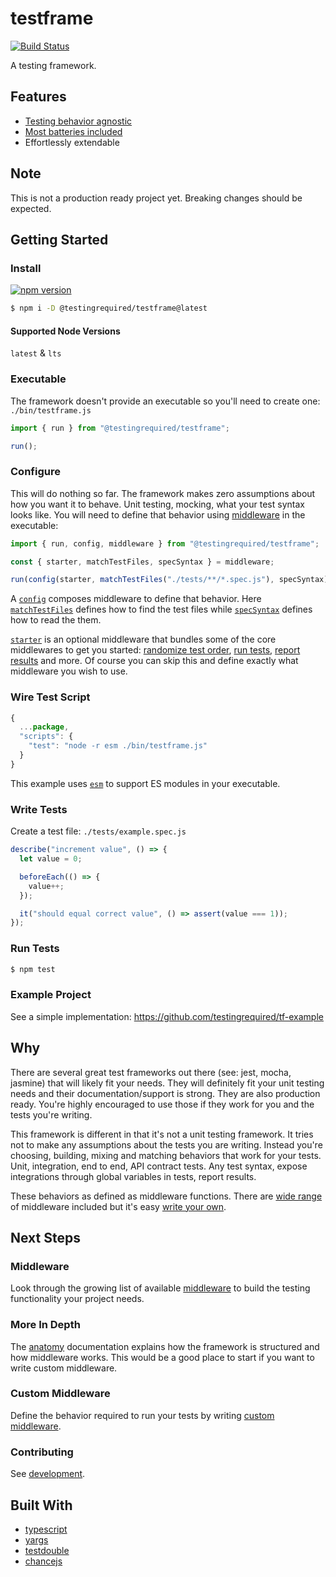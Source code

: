 # testframe

[![Build Status](https://travis-ci.org/testingrequired/tf.svg?branch=master)](https://travis-ci.org/testingrequired/tf)

A testing framework.

## Features

- [Testing behavior agnostic](#why)
- [Most batteries included](https://github.com/testingrequired/testframe/blob/master/MIDDLEWARE.md)
- Effortlessly extendable

## Note

This is not a production ready project yet. Breaking changes should be expected.

## Getting Started

### Install

[![npm version](https://badge.fury.io/js/%40testingrequired%2Ftestframe.svg)](https://badge.fury.io/js/%40testingrequired%2Ftestframe)

```bash
$ npm i -D @testingrequired/testframe@latest
```

#### Supported Node Versions

`latest` & `lts`

### Executable

The framework doesn't provide an executable so you'll need to create one: `./bin/testframe.js`

```javascript
import { run } from "@testingrequired/testframe";

run();
```

### Configure

This will do nothing so far. The framework makes zero assumptions about how you want it to behave. Unit testing, mocking, what your test syntax looks like. You will need to define that behavior using [middleware](https://github.com/testingrequired/testframe/blob/master/MIDDLEWARE.md) in the executable:

```javascript
import { run, config, middleware } from "@testingrequired/testframe";

const { starter, matchTestFiles, specSyntax } = middleware;

run(config(starter, matchTestFiles("./tests/**/*.spec.js"), specSyntax));
```

A [`config`](https://github.com/testingrequired/testframe/blob/master/ANATOMY.md#config) composes middleware to define that behavior. Here [`matchTestFiles`](https://github.com/testingrequired/testframe/blob/master/MIDDLEWARE.md#-matchtestfilespatterns) defines how to find the test files while [`specSyntax`](https://github.com/testingrequired/testframe/blob/master/MIDDLEWARE.md#-specsyntax) defines how to read the them.

[`starter`](https://github.com/testingrequired/testframe/blob/master/MIDDLEWARE.md#-starter) is an optional middleware that bundles some of the core middlewares to get you started: [randomize test order](https://github.com/testingrequired/testframe/blob/master/MIDDLEWARE.md#-randomize), [run tests](https://github.com/testingrequired/testframe/blob/master/MIDDLEWARE.md#-runner), [report results](https://github.com/testingrequired/testframe/blob/master/MIDDLEWARE.md#-resultsReporter) and more. Of course you can skip this and define exactly what middleware you wish to use.

### Wire Test Script

```javascript
{
  ...package,
  "scripts": {
    "test": "node -r esm ./bin/testframe.js"
  }
}
```

This example uses [`esm`](https://www.npmjs.com/package/esm) to support ES modules in your executable.

### Write Tests

Create a test file: `./tests/example.spec.js`

```javascript
describe("increment value", () => {
  let value = 0;

  beforeEach(() => {
    value++;
  });

  it("should equal correct value", () => assert(value === 1));
});
```

### Run Tests

```bash
$ npm test
```

### Example Project

See a simple implementation: https://github.com/testingrequired/tf-example

## Why

There are several great test frameworks out there (see: jest, mocha, jasmine) that will likely fit your needs. They will definitely fit your unit testing needs and their documentation/support is strong. They are also production ready. You're highly encouraged to use those if they work for you and the tests you're writing.

This framework is different in that it's not a unit testing framework. It tries not to make any assumptions about the tests you are writing. Instead you're choosing, building, mixing and matching behaviors that work for your tests. Unit, integration, end to end, API contract tests. Any test syntax, expose integrations through global variables in tests, report results.

These behaviors as defined as middleware functions. There are [wide range](https://github.com/testingrequired/testframe/blob/master/MIDDLEWARE.md) of middleware included but it's easy [write your own](https://github.com/testingrequired/testframe/blob/master/WRITING_MIDDLEWARE.md).

## Next Steps

### Middleware

Look through the growing list of available [middleware](https://github.com/testingrequired/testframe/blob/master/MIDDLEWARE.md) to build the testing functionality your project needs.

### More In Depth

The [anatomy](https://github.com/testingrequired/testframe/blob/master/ANATOMY.md) documentation explains how the framework is structured and how middleware works. This would be a good place to start if you want to write custom middleware.

### Custom Middleware

Define the behavior required to run your tests by writing [custom middleware](WRITING_https://github.com/testingrequired/testframe/blob/master/MIDDLEWARE.md).

### Contributing

See [development](https://github.com/testingrequired/testframe/blob/master/DEVELOPMENT.md).

## Built With

- [typescript](https://www.typescriptlang.org/)
- [yargs](https://github.com/yargs/yargs)
- [testdouble](https://github.com/testdouble/testdouble.js/)
- [chancejs](https://chancejs.com/)
